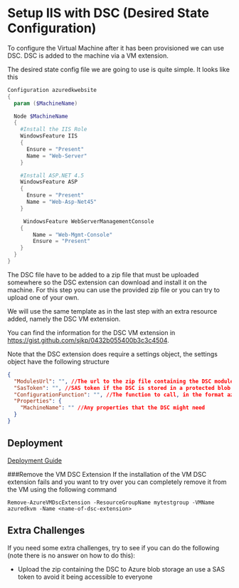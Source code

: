 # Setup IIS with DSC (Desired State Configuration)
To configure the Virtual Machine after it has been provisioned we can use DSC. DSC is added to the machine via a VM extension.

The desired state config file we are going to use is quite simple. It looks like this
```powershell
Configuration azuredkwebsite
{
  param ($MachineName)

  Node $MachineName
  {
    #Install the IIS Role
    WindowsFeature IIS
    {
      Ensure = "Present"
      Name = "Web-Server"
    }

    #Install ASP.NET 4.5
    WindowsFeature ASP
    {
      Ensure = "Present"
      Name = "Web-Asp-Net45"
    }

     WindowsFeature WebServerManagementConsole
    {
        Name = "Web-Mgmt-Console"
        Ensure = "Present"
    }
  }
} 
```
The DSC file have to be added to a zip file that must be uploaded somewhere so the DSC extension can download and install it on the machine. For this step you can use the provided zip file or you can try to upload one of your own.

We will use the same template as in the last step with an extra resource added, namely the DSC VM extension. 

You can find the information for the DSC VM extension in https://gist.github.com/sjkp/0432b055400b3c3c4504. 

Note that the DSC extension does require a settings object, the settings object have the following structure
```json
{
  "ModulesUrl": "", //The url to the zip file containing the DSC module
  "SasToken": "", //SAS token if the DSC is stored in a protected blob storage
  "ConfigurationFunction": "", //The function to call, in the format azuredkwebsite.ps1\\azuredkwebsite
  "Properties": {
    "MachineName": "" //Any properties that the DSC might need
  }
}
``` 
## Deployment
[Deployment Guide](../docs/deployment.md)

###Remove the VM DSC Extension
If the installation of the VM DSC extension fails and you want to try over you can completely remove it from the VM using the following command
```
Remove-AzureVMDscExtension -ResourceGroupName mytestgroup -VMName azuredkvm -Name <name-of-dsc-extension>
```

## Extra Challenges
If you need some extra challenges, try to see if you can do the following (note there is no answer on how to do this):
- Upload the zip containing the DSC to Azure blob storage an use a SAS token to avoid it being accessible to everyone